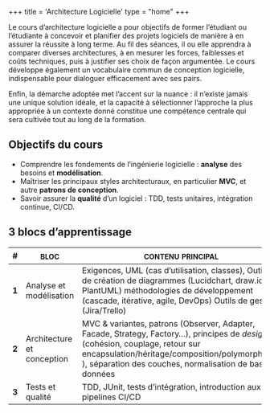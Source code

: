 +++
title = 'Architecture Logicielle'
type = "home"
+++
<!-- Nouveau chapitre
hugo new --kind chapter content/01-modelisation/_index.md -->

Le cours d’architecture logicielle a pour objectifs de former l’étudiant ou l’étudiante à concevoir et planifier des projets logiciels de manière à en assurer la réussite à long terme. Au fil des séances, il ou elle apprendra à comparer diverses architectures, à en mesurer les forces, faiblesses et coûts techniques, puis à justifier ses choix de façon argumentée. Le cours développe également un vocabulaire commun de conception logicielle, indispensable pour dialoguer efficacement avec ses pairs. 

Enfin, la démarche adoptée met l’accent sur la nuance : il n’existe jamais une unique solution idéale, et la capacité à sélectionner l’approche la plus appropriée à un contexte donné constitue une compétence centrale qui sera cultivée tout au long de la formation.

<!-- Ce site regroupe toutes les ressources (notes, exemples de code, exercices) pour la session. -->

## Objectifs du cours

- Comprendre les fondements de l’ingénierie logicielle : **analyse** des besoins et **modélisation**.
- Maîtriser les principaux styles architecturaux, en particulier **MVC**, et autre **patrons de conception**.
- Savoir assurer la **qualité** d’un logiciel : TDD, tests unitaires, intégration continue, CI/CD.

## 3 blocs d’apprentissage

| <span style="font-variant: small-caps; font-size: 1em;">#</span> | <span style="font-variant: small-caps; font-size: 1.25em;">bloc</span> | <span style="font-variant: small-caps; font-size: 1.25em;">contenu principal</span> |
|---|------|------------------|
| **1** | Analyse et modélisation | Exigences, UML (cas d’utilisation, classes), Outils de création de diagrammes (Lucidchart, draw.io, PlantUML) méthodologies de développement (cascade, itérative, agile, DevOps) Outils de gestion (Jira/Trello) |
| **2** | Architecture et conception | MVC & variantes, patrons (Observer, Adapter, Facade, Strategy, Factory…), principes de *design* (cohésion, couplage, retour sur encapsulation/héritage/composition/polymorphisme ), séparation des couches, normalisation de base de données |
| **3** | Tests et qualité | TDD, JUnit, tests d’intégration, introduction aux pipelines CI/CD |

